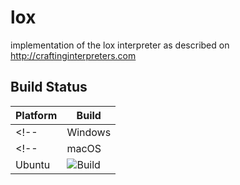 # lox
implementation of the lox interpreter as described on http://craftinginterpreters.com

## Build Status

| Platform |  Build |
|----------|-------|
<!-- | Windows | ![Build](https://github.com/freneticmonkey/lox/actions/workflows/windows-build.yml/badge.svg) | -->
<!-- | macOS | ![Build](https://github.com/freneticmonkey/lox/actions/workflows/macos-build.yml/badge.svg) | -->
| Ubuntu | ![Build](https://github.com/freneticmonkey/lox/actions/workflows/ubuntu-build.yml/badge.svg) |